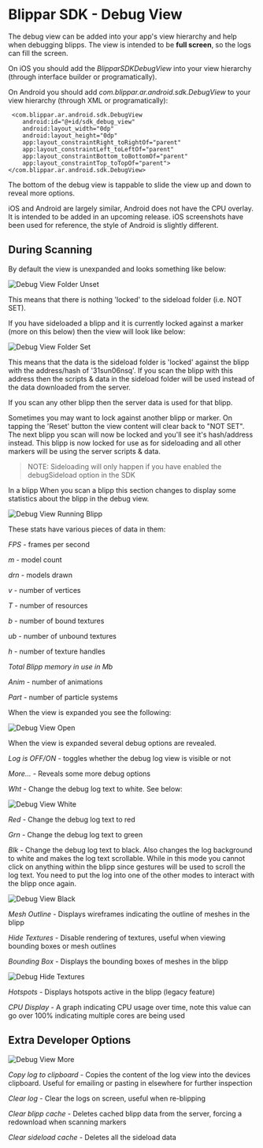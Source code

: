 # Blippar SDK - Debug View

The debug view can be added into your app's view hierarchy and help when debugging blipps. The view is intended to be **full screen**, so the logs can fill the screen.

On iOS you should add the _BlipparSDKDebugView_ into your view hierarchy (through interface builder or programatically).

On Android you should add _com.blippar.ar.android.sdk.DebugView_ to your view hierarchy (through XML or programatically):

     <com.blippar.ar.android.sdk.DebugView
        android:id="@+id/sdk_debug_view"
        android:layout_width="0dp"
        android:layout_height="0dp"
        app:layout_constraintRight_toRightOf="parent"
        app:layout_constraintLeft_toLeftOf="parent"
        app:layout_constraintBottom_toBottomOf="parent"
        app:layout_constraintTop_toTopOf="parent">
    </com.blippar.ar.android.sdk.DebugView>

The bottom of the debug view is tappable to slide the view up and down to reveal more options.

iOS and Android are largely similar, Android does not have the CPU overlay. It is intended to be added in an upcoming release. iOS screenshots have been used for reference, the style of Android is slightly different.

## During Scanning

By default the view is unexpanded and looks something like below:

![Debug View Folder Unset](https://blippar-devportal-dev.s3.amazonaws.com/media/uploads/debug_folder_unset.jpg)

This means that there is nothing 'locked' to the sideload folder (i.e. NOT SET). 

If you have sideloaded a blipp and it is currently locked against a marker (more on this below) then the view will look like below:

![Debug View Folder Set](https://blippar-devportal-dev.s3.amazonaws.com/media/uploads/debug_view_debug_set.png)

This means that the data is the sideload folder is 'locked' against the blipp with the address/hash of '31sun06nsq'. If you scan the blipp with this address then the scripts & data in the sideload folder will be used instead of the data downloaded from the server.

If you scan any other blipp then the server data is used for that blipp.

Sometimes you may want to lock against another blipp or marker. On tapping the 'Reset' button the view content will clear back to "NOT SET". The next blipp you scan will now be locked and you'll see it's hash/address instead. This blipp is now locked for use as for sideloading and all other markers will be using the server scripts & data.

>NOTE: Sideloading will only happen if you have enabled the debugSideload option in the SDK

In a blipp
When you scan a blipp this section changes to display some statistics about the blipp in the debug view.

![Debug View Running Blipp](https://blippar-devportal-dev.s3.amazonaws.com/media/uploads/debug_view_running_blipp.jpg)

These stats have various pieces of data in them:

_FPS_ - frames per second

_m_ - model count

_drn_ - models drawn

_v_ - number of vertices

_T_ - number of resources

_b_ - number of bound textures

_ub_ - number of unbound textures

_h_ - number of texture handles

_Total Blipp memory in use in Mb_

_Anim_ - number of animations

_Part_ - number of particle systems

When the view is expanded you see the following:

![Debug View Open](https://blippar-devportal-dev.s3.amazonaws.com/media/uploads/debug_view_open.jpg)

When the view is expanded several debug options are revealed. 

_Log is OFF/ON_ - toggles whether the debug log view is visible or not

_More..._ - Reveals some more debug options

_Wht_ - Change the debug log text to white. See below:

![Debug View White](https://blippar-devportal-dev.s3.amazonaws.com/media/uploads/debug_view_open.jpg)

_Red_ - Change the debug log text to red

_Grn_ - Change the debug log text to green

_Blk_ - Change the debug log text to black. Also changes the log background to white and makes the log text scrollable.  While in this mode you cannot click on anything within the blipp since gestures will be used to scroll the log text.  You need to put the log into one of the other modes to interact with the blipp once again.

![Debug View Black](https://blippar-devportal-dev.s3.amazonaws.com/media/uploads/debug_black_log.png)

_Mesh Outline_ - Displays wireframes indicating the outline of meshes in the blipp

_Hide Textures_ - Disable rendering of textures, useful when viewing bounding boxes or mesh outlines

_Bounding Box_ - Displays the bounding boxes of meshes in the blipp

![Debug Hide Textures](https://blippar-devportal-dev.s3.amazonaws.com/media/uploads/debug_black_log.png)

_Hotspots_ - Displays hotspots active in the blipp (legacy feature)

_CPU Display_ - A graph indicating CPU usage over time, note this value can go over 100% indicating multiple cores are being used

## Extra Developer Options


![Debug View More](https://blippar-devportal-dev.s3.amazonaws.com/media/uploads/debug_hide_textures_show_bounding_box.png)

_Copy log to clipboard_ - Copies the content of the log view into the devices clipboard. Useful for emailing or pasting in elsewhere for further inspection

_Clear log_ - Clear the logs on screen, useful when re-blipping

_Clear blipp cache_ - Deletes cached blipp data from the server, forcing a redownload when scanning markers

_Clear sideload cache_ - Deletes all the sideload data